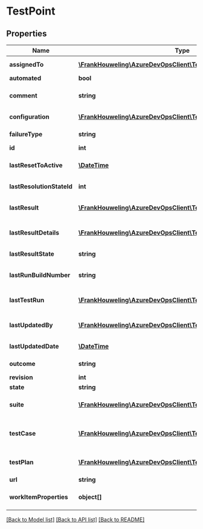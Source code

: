 # TestPoint

## Properties
Name | Type | Description | Notes
------------ | ------------- | ------------- | -------------
**assignedTo** | [**\FrankHouweling\AzureDevOpsClient\Test\Model\IdentityRef**](IdentityRef.md) | AssignedTo. Type IdentityRef. | [optional] 
**automated** | **bool** | Automated. | [optional] 
**comment** | **string** | Comment associated with test point. | [optional] 
**configuration** | [**\FrankHouweling\AzureDevOpsClient\Test\Model\ShallowReference**](ShallowReference.md) | Configuration. Type ShallowReference. | [optional] 
**failureType** | **string** | Failure type of test point. | [optional] 
**id** | **int** | ID of the test point. | [optional] 
**lastResetToActive** | [**\DateTime**](\DateTime.md) | Last date when test point was reset to Active. | [optional] 
**lastResolutionStateId** | **int** | Last resolution state id of test point. | [optional] 
**lastResult** | [**\FrankHouweling\AzureDevOpsClient\Test\Model\ShallowReference**](ShallowReference.md) | Last result of test point. Type ShallowReference. | [optional] 
**lastResultDetails** | [**\FrankHouweling\AzureDevOpsClient\Test\Model\LastResultDetails**](LastResultDetails.md) | Last result details of test point. Type LastResultDetails. | [optional] 
**lastResultState** | **string** | Last result state of test point. | [optional] 
**lastRunBuildNumber** | **string** | LastRun build number of test point. | [optional] 
**lastTestRun** | [**\FrankHouweling\AzureDevOpsClient\Test\Model\ShallowReference**](ShallowReference.md) | Last testRun of test point. Type ShallowReference. | [optional] 
**lastUpdatedBy** | [**\FrankHouweling\AzureDevOpsClient\Test\Model\IdentityRef**](IdentityRef.md) | Test point last updated by. Type IdentityRef. | [optional] 
**lastUpdatedDate** | [**\DateTime**](\DateTime.md) | Last updated date of test point. | [optional] 
**outcome** | **string** | Outcome of test point. | [optional] 
**revision** | **int** | Revision number. | [optional] 
**state** | **string** | State of test point. | [optional] 
**suite** | [**\FrankHouweling\AzureDevOpsClient\Test\Model\ShallowReference**](ShallowReference.md) | Suite of test point. Type ShallowReference. | [optional] 
**testCase** | [**\FrankHouweling\AzureDevOpsClient\Test\Model\WorkItemReference**](WorkItemReference.md) | TestCase associated to test point. Type WorkItemReference. | [optional] 
**testPlan** | [**\FrankHouweling\AzureDevOpsClient\Test\Model\ShallowReference**](ShallowReference.md) | TestPlan of test point. Type ShallowReference. | [optional] 
**url** | **string** | Test point Url. | [optional] 
**workItemProperties** | **object[]** | Work item properties of test point. | [optional] 

[[Back to Model list]](../README.md#documentation-for-models) [[Back to API list]](../README.md#documentation-for-api-endpoints) [[Back to README]](../README.md)


